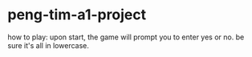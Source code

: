 # peng-tim-a1-project

how to play: upon start, the game will prompt you to enter yes or no. be sure it's all in lowercase.
